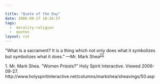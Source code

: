 ```yaml
---

title: "Quote of the Day"
date: 2006-09-27 18:26:57
tags:
  -  morality-religion
  -  quotes
layout: rut
---
```


"What is a sacrament? It is a thing which not only does what it symbolizes but symbolizes what it does." &mdash;Mr. Mark Shea<sup markdown="1">[\[1\]][ref1]</sup>

<div markdown="1" class="postrefs">
1. Mr. Mark Shea.  "Women Priests?"  Holy Spirit Interactive.  Viewed 2006-09-27.  http://www.holyspiritinteractive.net/columns/markshea/sheavings/50.asp
</div>

[ref1]: http://www.holyspiritinteractive.net/columns/markshea/sheavings/50.asp "Women Priests?"

